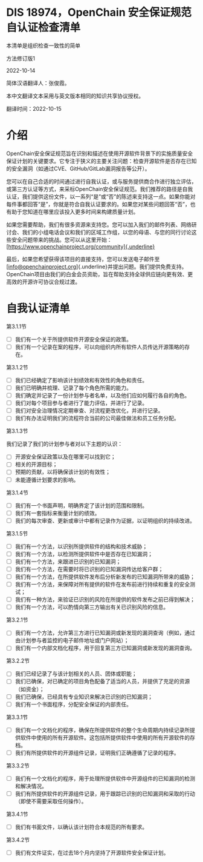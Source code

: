 # DIS 18974，OpenChain 安全保证规范自认证检查清单

本清单是组织检查一致性的简单

方法修订版1

2022-10-14

简体汉语翻译人：张俊霞。

本中文翻译文本采用与英文版本相同的知识共享协议授权。

翻译时间：2022-10-15

# 介绍

OpenChain安全保证规范旨在识别和描述在使用开源软件背景下的实施质量安全保证计划的关键要求。它专注于狭义的主要关注问题：检查开源软件是否存在已知的安全漏洞（如通过CVE、GitHub/GitLab漏洞报告等公开）。

您可以在自己合适的时间通过进行自我认证，或与服务提供商合作进行独立评估，或第三方认证等方式，来采标OpenChain安全保证规范。我们推荐的路径是自我认证，我们提供这份文件，以一系列“是”或“否”的陈述来支持这一点。如果你能对每件事都回答“是”，你就是符合自我认证要求的。如果您对某些问题回答“否”，也有助于您知道在哪里应该投入更多时间来构建质量计划。

如果您需要帮助，我们有很多资源来支持您。您可以加入我们的邮件列表、网络研讨会、我们的小组电话会议和我们的区域工作组，以您的母语、与您的同行讨论这些安全问题带来的挑战。您可以从这里开始：
[https://www.openchainproject.org/community]{.underline}

最后，如果您希望获得该项目的直接支持，您可以发送电子邮件至[info@openchainproject.org]{.underline}并提出问题。我们提供免费支持。OpenChain项目由我们的白金会员资助，旨在帮助支持全球供应链向更有效、更高效的开源许可协议合规过渡。

# 自我认证清单

第3.1.1节

- [ ] 我们有一个关于所提供软件开源安全保证的政策。
- [ ] 我们有一个记录在案的程序，可以向组织内所有软件人员传达开源策略的存在。

第3.1.2节

- [ ] 我们已经确定了影响该计划绩效和有效性的角色和责任。
- [ ] 我们已明确并梳理、记录了每个角色所需的能力。
- [ ] 我们确定并记录了一份计划参与者名单，以及他们应如何履行各自的角色。
- [ ] 我们对每个项目参与者进行了能力评估，并进行了记录。
- [ ] 我们对安全治理情况定期审查、对流程更改优化，并进行记录。
- [ ] 我们有办法证明我们的流程符合当前的公司最佳做法和员工任务分配。

第3.1.3节

我们记录了我们的计划参与者对以下主题的认识：
- [ ] 开源安全保证政策以及在哪里可以找到它；
- [ ] 相关的开源目标；
- [ ] 预期的贡献，以将确保该计划的有效性；
- [ ] 未能遵循计划要求的影响。

第3.1.4节

- [ ] 我们有一个书面声明，明确界定了该计划的范围和限制。
- [ ] 我们有一套指标来衡量计划的绩效。
- [ ] 我们的每次审查、更新或审计中都有记录作为证据，以证明组织的持续改进。

第3.1.5节

- [ ] 我们有一个方法，以识别所提供软件的结构和技术威胁；
- [ ] 我们有一个方法，以检测所提供软件中是否存在已知漏洞；
- [ ] 我们有一个方法，来跟进已识别的已知漏洞；
- [ ] 我们有一个方法，在需要时将已识别的已知漏洞传达给客户群；
- [ ] 我们有一个方法，在所提供软件发布后分析新发布的已知漏洞所带来的威胁；
- [ ] 我们有一个方法，来保障对所有提供的软件在发布前进行持续和重复的安全测试；
- [ ] 我们有一种方法，来验证已识别的风险在所提供的软件发布之前已得到解决；
- [ ] 我们有一个方法，可以酌情向第三方输出有关已识别风险的信息。

第3.2.1节

- [ ] 我们有一个方法，允许第三方进行已知漏洞或新发现的漏洞查询（例如，通过由计划参与者监控的电子邮件地址或门户网站）；
- [ ] 我们有一个内部文档化程序，用于回复第三方已知漏洞或新发现的漏洞查询。

第3.2.2节

- [ ] 我们已经记录了与该计划相关的人员、团体或职能；
- [ ] 我们已确保，对已确定的项目角色配备了适当的人员，并提供了充足的资源（如资金）；
- [ ] 我们已确保，已经具有专业知识来解决已识别的已知漏洞；
- [ ] 我们有一个书面程序，分配安全保证的内部责任。

第3.3.1节

- [ ] 我们有一个文档化的程序，确保在所提供软件的整个生命周期内持续记录所提供软件中使用的所有开源软件。这包括所提供软件中使用的所有开源软件的存档。
- [ ] 我们有所提供软件的开源组件记录，证明我们正确遵循了记录的程序。

第3.3.2节

- [ ] 我们有一个文档化的程序，用于处理所提供软件中开源组件的已知漏洞的检测和解决情况。
- [ ] 我们有所提供软件的开源组件记录，用于跟踪已识别的已知漏洞和采取的行动（即使不需要采取任何操作）。

第3.4.1节

- [ ] 我们有书面文件，以确认该计划符合本规范的所有要求。

第3.4.2节

- [ ] 我们有文件证实，在过去18个月内坚持了开源软件安全保证计划。








